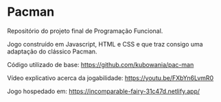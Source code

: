 # Pacman
Repositório do projeto final de Programação Funcional.

Jogo construído em Javascript, HTML e CSS e que traz consigo uma adaptação do clássico Pacman.

Código utilizado de base: https://github.com/kubowania/pac-man

Vídeo explicativo acerca da jogabilidade: https://youtu.be/FXbYn6LvmR0

Jogo hospedado em: https://incomparable-fairy-31c47d.netlify.app/
